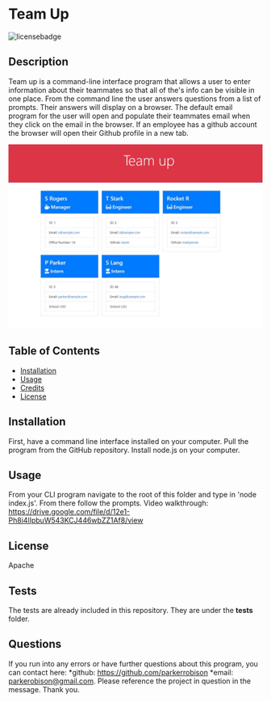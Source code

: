 # Team Up

  ![licensebadge](https://img.shields.io/badge/license-Apache-blue)

  ## Description 
  
  Team up is a command-line interface program that allows a user to enter information about their teammates so that all of the's info can be visible in one place. From the command line the user answers questions from a list of prompts. Their answers will display on a browser. The default email program for the user will open and populate their teammates email when they click on the email in the browser. If an employee has a github account the browser will open their Github profile in a new tab.

![preview](./src/img/Capture.JPG)
  
  
  ## Table of Contents
  
  * [Installation](#installation)
  * [Usage](#usage)
  * [Credits](#credits)
  * [License](#license)
  

  ## Installation
  
  First, have a command line interface installed on your computer. Pull the program from the GitHub repository. Install node.js on your computer.
  
  ## Usage 

  From your CLI program navigate to the root of this folder and type in 'node index.js'. From there follow the prompts.
  Video walkthrough: https://drive.google.com/file/d/12e1-Ph8i4lIpbuW543KCJ446wbZZ1Af8/view
  
   
  ## License

  Apache
  
  ## Tests

  The tests are already included in this repository. They are under the __tests__ folder.
  

  ## Questions
  If you run into any errors or have further questions about this program, you can contact here: 
    *github: https://github.com/parkerrobison 
    *email: parkerobison@gmail.com.
  Please reference the project in question in the message. Thank you.
